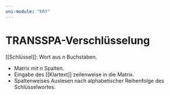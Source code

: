 ```yaml
---
uni-module: "KRY"
---
```


# TRANSSPA-Verschlüsselung

[[Schlüssel]]: Wort aus $n$ Buchstaben.

- Matrix mit $n$ Spalten.
- Eingabe des [[Klartext]] zeilenweise in die Matrix.
- Spaltenweises Auslesen nach alphabetischer Reihenfolge des Schlüsselwortes.
